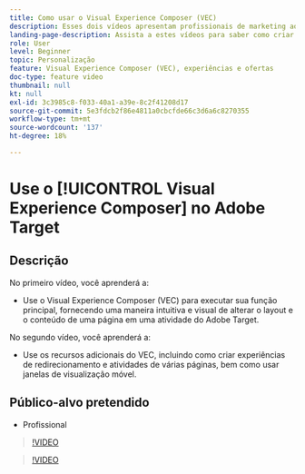 ```yaml
---
title: Como usar o Visual Experience Composer (VEC)
description: Esses dois vídeos apresentam profissionais de marketing ao Adobe Target Visual Experience Composer (VEC). Assista a estes vídeos para saber como criar atividades usando o VEC.
landing-page-description: Assista a estes vídeos para saber como criar atividades usando o Visual Experience Composer (VEC).
role: User
level: Beginner
topic: Personalização
feature: Visual Experience Composer (VEC), experiências e ofertas
doc-type: feature video
thumbnail: null
kt: null
exl-id: 3c3985c8-f033-40a1-a39e-8c2f41208d17
source-git-commit: 5e3fdcb2f86e4811a0cbcfde66c3d6a6c8270355
workflow-type: tm+mt
source-wordcount: '137'
ht-degree: 18%

---
```


# Use o [!UICONTROL Visual Experience Composer] no Adobe Target

## Descrição

No primeiro vídeo, você aprenderá a:

* Use o Visual Experience Composer (VEC) para executar sua função principal, fornecendo uma maneira intuitiva e visual de alterar o layout e o conteúdo de uma página em uma atividade do Adobe Target.

No segundo vídeo, você aprenderá a:

* Use os recursos adicionais do VEC, incluindo como criar experiências de redirecionamento e atividades de várias páginas, bem como usar janelas de visualização móvel.

## Público-alvo pretendido

* Profissional

>[!VIDEO](https://video.tv.adobe.com/v/17399/?quality=12)

>[!VIDEO](https://video.tv.adobe.com/v/17401/?quality=12)

